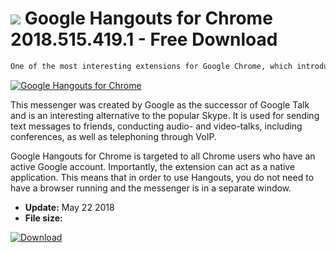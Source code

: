 # ![](https://cdn.softexe.net/static/icon/7/google-hangouts-dla-chrome-10239.png) Google Hangouts for Chrome 2018.515.419.1 - Free Download

```sh
One of the most interesting extensions for Google Chrome, which introduces in the browser the ability to use the instant messenger Google Hangouts.
```
[![Google Hangouts for Chrome](https://gallery.dpcdn.pl/imgc/Tools/80873/g_-_420x350_1.5_-_x285d9f60-aaa5-40b7-84ba-70d86e5e635d.png)](https://softexe.net/win/internet/browser-add-ons/google-hangouts-for-chrome:pRbca.html)

This messenger was created by Google as the successor of Google Talk and is an interesting alternative to the popular Skype. It is used for sending text messages to friends, conducting audio- and video-talks, including conferences, as well as telephoning through VoIP.
 
 Google Hangouts for Chrome is targeted to all Chrome users who have an active Google account. Importantly, the extension can act as a native application. This means that in order to use Hangouts, you do not need to have a browser running and the messenger is in a separate window.


- **Update:** May 22 2018
- **File size:** 

[![Download](https://cdn.softexe.net/static/img/download.png)](https://softexe.net/win/internet/browser-add-ons/google-hangouts-for-chrome:pRbca.html)

